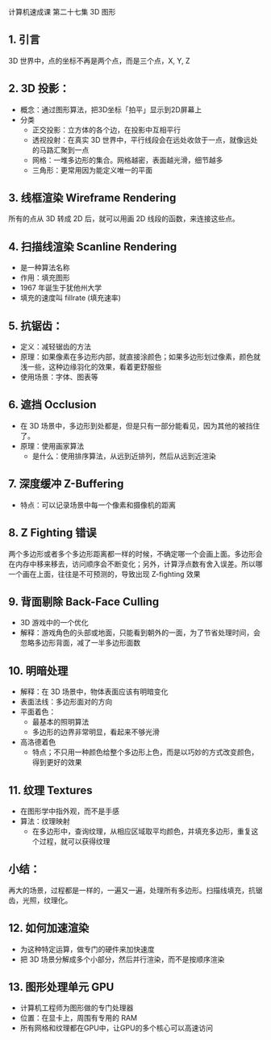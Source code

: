 计算机速成课 第二十七集 3D 图形


## 1. 引言 
  3D 世界中，点的坐标不再是两个点，而是三个点，X, Y, Z

## 2. 3D 投影：
- 概念：通过图形算法，把3D坐标「拍平」显示到2D屏幕上
- 分类
    - 正交投影：立方体的各个边，在投影中互相平行
    - 透视投射：在真实 3D 世界中，平行线段会在远处收敛于一点，就像远处的马路汇聚到一点
    - 网格：一堆多边形的集合。网格越密，表面越光滑，细节越多
    - 三角形：更常用因为能定义唯一的平面

## 3. 线框渲染 Wireframe Rendering
所有的点从 3D 转成 2D 后，就可以用画 2D 线段的函数，来连接这些点。


## 4. 扫描线渲染 Scanline Rendering
  - 是一种算法名称
  - 作用：填充图形
  - 1967 年诞生于犹他州大学
  - 填充的速度叫 fillrate (填充速率)



## 5. 抗锯齿：
  - 定义：减轻锯齿的方法
  - 原理：如果像素在多边形内部，就直接涂颜色；如果多边形划过像素，颜色就浅一些，这种边缘羽化的效果，看着更舒服些
  - 使用场景：字体、图表等
## 6. 遮挡 Occlusion
  - 在 3D 场景中，多边形到处都是，但是只有一部分能看见，因为其他的被挡住了。
  - 原理：使用画家算法
    - 是什么：使用排序算法，从远到近排列，然后从远到近渲染

## 7. 深度缓冲 Z-Buffering
  - 特点：可以记录场景中每一个像素和摄像机的距离


## 8. Z Fighting 错误
  两个多边形或者多个多边形距离都一样的时候，不确定哪一个会画上面。多边形会在内存中移来移去，访问顺序会不断变化；另外，计算浮点数有舍入误差。所以哪一个画在上面，往往是不可预测的，导致出现 Z-fighting 效果
  

## 9. 背面剔除 Back-Face Culling
- 3D 游戏中的一个优化
- 解释：游戏角色的头部或地面，只能看到朝外的一面，为了节省处理时间，会忽略多边形背面，减了一半多边形面数

## 10. 明暗处理
- 解释：在 3D 场景中，物体表面应该有明暗变化
- 表面法线：多边形面对的方向
- 平面着色：
  - 最基本的照明算法
  - 多边形的边界非常明显，看起来不够光滑
- 高洛德着色 
  - 特点；不只用一种颜色给整个多边形上色，而是以巧妙的方式改变颜色，得到更好的效果

## 11. 纹理 Textures
- 在图形学中指外观，而不是手感
- 算法：纹理映射
  - 在多边形中，查询纹理，从相应区域取平均颜色，并填充多边形，重复这个过程，就可以获得纹理


## 小结：
再大的场景，过程都是一样的，一遍又一遍，处理所有多边形。扫描线填充，抗锯齿，光照，纹理化。



## 12. 如何加速渲染
- 为这种特定运算，做专门的硬件来加快速度
- 把 3D 场景分解成多个小部分，然后并行渲染，而不是按顺序渲染

## 13. 图形处理单元 GPU
- 计算机工程师为图形做的专门处理器
- 位置：在显卡上，周围有专用的 RAM
- 所有网格和纹理都在GPU中，让GPU的多个核心可以高速访问

